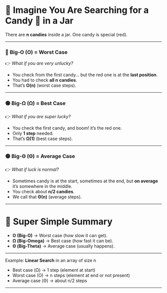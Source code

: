 # 🍎 Imagine You Are Searching for a Candy 🍬 in a Jar

There are **n candies** inside a jar. One candy is special (red).

---

### 🔴 **Big-O (O)** = Worst Case

👉 *What if you are very unlucky?*

* You check from the first candy… but the red one is at the **last position**.
* You had to check **all n candies**.
* That’s **O(n)** (worst case steps).

---

### 🟢 **Big-Ω (Ω)** = Best Case

👉 *What if you are super lucky?*

* You check the first candy, and boom! it’s the red one.
* Only **1 step** needed.
* That’s **Ω(1)** (best case steps).

---

### 🟡 **Big-Θ (Θ)** = Average Case

👉 *What if luck is normal?*

* Sometimes candy is at the start, sometimes at the end, but **on average** it’s somewhere in the middle.
* You check about **n/2 candies**.
* We call that **Θ(n)** (average steps).

---

# 📌 Super Simple Summary

* **O (Big-O)** → Worst case (how slow it can get).
* **Ω (Big-Omega)** → Best case (how fast it can be).
* **Θ (Big-Theta)** → Average case (usually happens).

---

Example: **Linear Search** in an array of size n

* Best case (Ω) → 1 step (element at start)
* Worst case (O) → n steps (element at end or not present)
* Average case (Θ) → about n/2 steps
---
